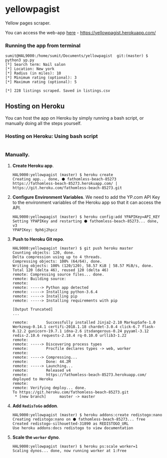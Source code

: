 # yellowpagist
Yellow pages scraper. 

You can access the web-app [here](https://yellowpagist.herokuapp.com/) - https://yellowpagist.herokuapp.com/

### Running the app from terminal

```console
sumit@HAL9000:/home/sumit/Documents/yellowpagist  git:(master) $ python3 yp.py 
[*] Search term: Nail salon
[*] Location: New york
[*] Radius (in miles): 10	
[*] Minimum rating (optional): 3
[*] Maximum rating (optional): 5

[*] 228 listings scraped. Saved in listings.csv
```


## Hosting on Heroku

You can host the app on Heroku by simply running a bash script, or manually doing all the steps yourself.

### Hosting on Heroku: Using bash script

```console

```

### Manually.

1. __Create Heroku app__.
    
	```console
	HAL9000:yellowpagist (master) $ heroku create
	Creating app... done, ⬢ fathomless-beach-85273
	https://fathomless-beach-85273.herokuapp.com/ | https://git.heroku.com/fathomless-beach-85273.git
	```

2. __Configure Environment Variables__. We need to add the YP.com API Key to the environment variables of the Heroku app so that it can access the API.

	```console
	HAL9000:yellowpagist (master) $ heroku config:add YPAPIKey=API_KEY 
	Setting YPAPIKey and restarting ⬢ fathomless-beach-85273... done, v3
	YPAPIKey: 9ph6j2hpcz
	```

3. __Push to Heroku Git repo__.

	```console
	HAL9000:yellowpagist (master) $ git push heroku master
	Counting objects: 120, done.
	Delta compression using up to 4 threads.
	Compressing objects: 100% (64/64), done.
	Writing objects: 100% (120/120), 58.57 KiB | 58.57 MiB/s, done.
	Total 120 (delta 46), reused 120 (delta 46)
	remote: Compressing source files... done.
	remote: Building source:
	remote: 
	remote: -----> Python app detected
	remote: -----> Installing python-3.6.4
	remote: -----> Installing pip
	remote: -----> Installing requirements with pip
	
	[Output Truncated]
	...

	remote:        Successfully installed Jinja2-2.10 MarkupSafe-1.0 Werkzeug-0.14.1 certifi-2018.1.18 chardet-3.0.4 click-6.7 flask-0.12.2 gunicorn-19.7.1 idna-2.6 itsdangerous-0.24 pyyaml-3.12 redis-2.10.6 requests-2.18.4 rq-0.10.0 urllib3-1.22
	remote: 
	remote: -----> Discovering process types
	remote:        Procfile declares types -> web, worker
	remote: 
	remote: -----> Compressing...
	remote:        Done: 44.2M
	remote: -----> Launching...
	remote:        Released v4
	remote:        https://fathomless-beach-85273.herokuapp.com/ deployed to Heroku
	remote: 
	remote: Verifying deploy... done.
	To https://git.heroku.com/fathomless-beach-85273.git
	 * [new branch]      master -> master
	 ```


4. __Add `RedisToGo` addon__.

	```console
	HAL9000:yellowpagist (master) $ heroku addons:create redistogo:nano
	Creating redistogo:nano on ⬢ fathomless-beach-85273... free
	Created redistogo-silhouetted-31890 as REDISTOGO_URL
	Use heroku addons:docs redistogo to view documentation
	```

5. __Scale the `worker` dyno__.

	```console
	HAL9000:yellowpagist (master) $ heroku ps:scale worker=1
	Scaling dynos... done, now running worker at 1:Free
	```